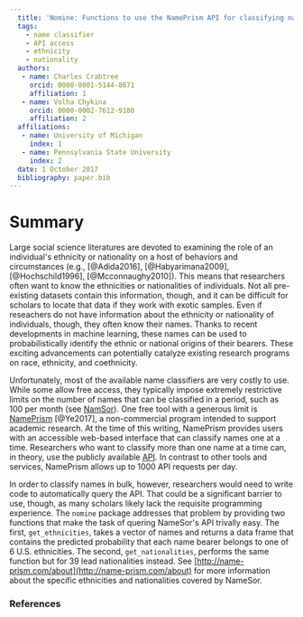 ```yaml
---
  title: 'Nomine: Functions to use the NamePrism API for classifying names based on 6 U.S. ethnicities or 39 leaf nationalities.'
  tags:
    - name classifier
    - API access
    - ethnicity
    - nationality
  authors:
   - name: Charles Crabtree
     orcid: 0000-0001-5144-8671
     affiliation: 1
   - name: Volha Chykina
     orcid: 0000-0002-7612-9180
     affiliation: 2
  affiliations:
   - name: University of Michigan
     index: 1
   - name: Pennsylvania State University
     index: 2
  date: 1 October 2017
  bibliography: paper.bib
---
```


# Summary

Large social science literatures are devoted to examining the role of an individual's ethnicity or nationality on a host of behaviors and circumstances (e.g., [@Adida2016], [@Habyarimana2009], [@Hochschild1996], [@Mcconnaughy2010]). This means that researchers often want to know the ethnicities or nationalities of individuals. Not all pre-existing datasets contain this information, though, and it can be difficult for scholars to locate that data if they work with exotic samples. Even if reseachers do not have information about the ethnicity or nationality of individuals, though, they often know their names. Thanks to recent developments in machine learning, these names can be used to probabilistically identify the ethnic or national origins of their bearers. These exciting advancements can potentially catalyze existing research programs on race, ethnicity, and coethnicity.

Unfortunately, most of the available name classifiers are very costly to use. While some allow free access, they typically impose extremely restrictive limits on the number of names that can be classified in a period, such as 100 per month (see [NamSor](http://www.namsor.com/)). One free tool with a generous limit is [NamePrism](http://name-prism.com/) [@Ye2017], a non-commercial program intended to support academic research. At the time of this writing, NamePrism provides users with an accessible web-based interface that can classify names one at a time. Researchers who want to classify more than one name at a time can, in theory, use the publicly available [API](http://name-prism.com/api). In contrast to other tools and services, NamePrism allows up to 1000 API requests per day.

In order to classify names in bulk, however, researchers would need to write code to automatically query the API. That could be a significant barrier to use, though, as many scholars likely lack the requisite programming experience. The `nomine` package addresses that problem by providing two functions that make the task of quering NameSor's API trivally easy. The first, `get_ethnicities`, takes a vector of names and returns a data frame that contains the predicted probability that each name bearer belongs to one of 6 U.S. ethnicities. The second, `get_nationalities`, performs the same function but for 39 lead nationalities instead. See [http://name-prism.com/about](http://name-prism.com/about) for more information about the specific ethnicities and nationalities covered by NameSor.


### References

